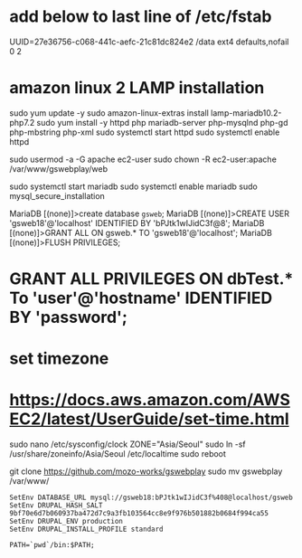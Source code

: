 # add below to last line of /etc/fstab
UUID=27e36756-c068-441c-aefc-21c81dc824e2       /data   ext4    defaults,nofail        0       2

# amazon linux 2 LAMP installation
sudo yum update -y
sudo amazon-linux-extras install lamp-mariadb10.2-php7.2
sudo yum install -y httpd php mariadb-server php-mysqlnd php-gd php-mbstring php-xml
sudo systemctl start httpd
sudo systemctl enable httpd

sudo usermod -a -G apache ec2-user
sudo chown -R ec2-user:apache /var/www/gswebplay/web

sudo systemctl start mariadb
sudo systemctl enable mariadb
sudo mysql_secure_installation

MariaDB [(none)]>create database `gsweb`;
MariaDB [(none)]>CREATE USER 'gsweb18'@'localhost' IDENTIFIED BY 'bPJtk1wIJidC3f@8';
MariaDB [(none)]>GRANT ALL ON gsweb.* TO 'gsweb18'@'localhost';
MariaDB [(none)]>FLUSH PRIVILEGES;

# GRANT ALL PRIVILEGES ON dbTest.* To 'user'@'hostname' IDENTIFIED BY 'password';

# set timezone
# https://docs.aws.amazon.com/AWSEC2/latest/UserGuide/set-time.html
sudo nano /etc/sysconfig/clock
ZONE="Asia/Seoul"
sudo ln -sf /usr/share/zoneinfo/Asia/Seoul /etc/localtime
sudo reboot

git clone https://github.com/mozo-works/gswebplay
sudo mv gswebplay /var/www/


```
SetEnv DATABASE_URL mysql://gsweb18:bPJtk1wIJidC3f%408@localhost/gsweb
SetEnv DRUPAL_HASH_SALT 9bf70e6d7b060937ba472d7c9a3fb103564cc8e9f976b501882b0684f994ca55
SetEnv DRUPAL_ENV production
SetEnv DRUPAL_INSTALL_PROFILE standard

PATH=`pwd`/bin:$PATH;
```
